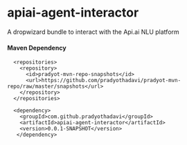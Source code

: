 # apiai-agent-interactor
A dropwizard bundle to interact with the Api.ai NLU platform

#### Maven Dependency

```maven
  <repositories>
    <repository>
      <id>pradyot-mvn-repo-snapshots</id>
      <url>https://github.com/pradyothadavi/pradyot-mvn-repo/raw/master/snapshots</url>
    </repository>
  </repositories>
  
  <dependency>
    <groupId>com.github.pradyothadavi</groupId>
    <artifactId>apiai-agent-interactor</artifactId>
    <version>0.0.1-SNAPSHOT</version>
   </dependency>
```